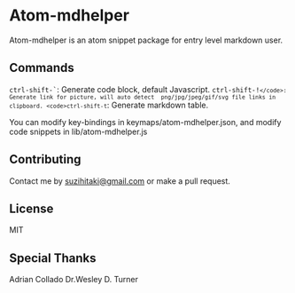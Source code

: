 # Atom-mdhelper

Atom-mdhelper is an atom snippet package for entry level markdown user.

## Commands 

<code>ctrl-shift-\`</code>: Generate code block, default Javascript.
<code>ctrl-shift-!`</code>: Generate link for picture, will auto detect 
png/jpg/jpeg/gif/svg file links in clipboard.
<code>ctrl-shift-t`</code>: Generate markdown table.

You can modify key-bindings in keymaps/atom-mdhelper.json, and
modify code snippets in lib/atom-mdhelper.js

## Contributing

Contact me by suzihitaki@gmail.com or make a pull request.

## License

MIT

## Special Thanks

Adrian Collado
Dr.Wesley D. Turner
